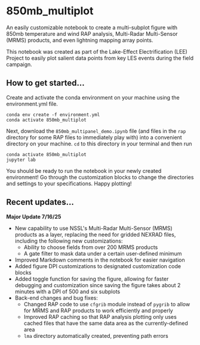 # 850mb_multiplot
An easily customizable notebook to create a multi-subplot figure with 850mb temperature and wind RAP analysis, Multi-Radar Multi-Sensor (MRMS) products, and even lightning mapping array points.

This notebook was created as part of the Lake-Effect Electrification (LEE) Project to easily plot salient data points from key LES events during the field campaign.

## How to get started...
Create and activate the conda environment on your machine using the environment.yml file.
```
conda env create -f environment.yml
conda activate 850mb_multiplot
```
Next, download the `850mb_multipanel_demo.ipynb` file (and files in the `rap` directory for some RAP files to immediately play with) into a convenient directory on your machine. `cd` to this directory in your terminal and then run
```
conda activate 850mb_multiplot
jupyter lab
```
You should be ready to run the notebook in your newly created environment! Go through the customization blocks to change the directories and settings to your specifications. Happy plotting!

## Recent updates...
**Major Update 7/16/25**
- New capability to use NSSL's Multi-Radar Multi-Sensor (MRMS) products as a layer, replacing the need for gridded NEXRAD files, including the following new customizations:
  - Ability to choose fields from over 200 MRMS products
  - A gate filter to mask data under a certain user-defined minimum
- Improved Markdown comments in the notebook for easier navigation
- Added figure DPI customizations to designated customization code blocks
- Added toggle function for saving the figure, allowing for faster debugging and customization since saving the figure takes about 2 minutes with a DPI of 500 and six subplots
- Back-end changes and bug fixes:
  - Changed RAP code to use `cfgrib` module instead of `pygrib` to allow for MRMS and RAP products to work efficiently and properly
  - Improved RAP caching so that RAP analysis plotting only uses cached files that have the same data area as the currently-defined area
  - `lma` directory automatically created, preventing path errors
